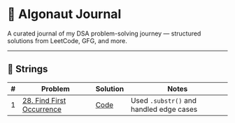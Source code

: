 # 📘 Algonaut Journal

A curated journal of my DSA problem-solving journey — structured solutions from LeetCode, GFG, and more.

---

## 🔹 Strings

| # | Problem | Solution | Notes |
|---|---------|----------|-------|
| 1 | [28. Find First Occurrence](https://leetcode.com/problems/find-the-index-of-the-first-occurrence-in-a-string/) | [Code](Strings/28-find-first-occurrence.cpp) | Used `.substr()` and handled edge cases |
